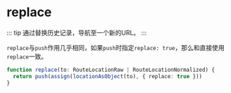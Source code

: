 # replace

::: tip
通过替换历史记录，导航至一个新的URL。
:::

`replace`与`push`作用几乎相同，如果`push`时指定`replace: true`，那么和直接使用`replace`一致。

```ts
function replace(to: RouteLocationRaw | RouteLocationNormalized) {
  return push(assign(locationAsObject(to), { replace: true }))
}
```
